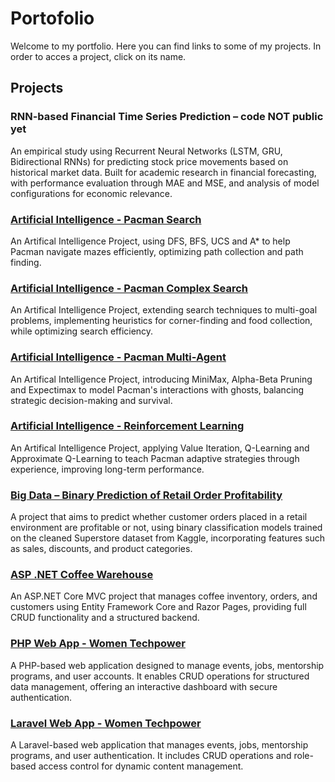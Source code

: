 # Portofolio
Welcome to my portfolio. Here you can find links to some of my projects.
In order to acces a project, click on its name.

## Projects
### RNN-based Financial Time Series Prediction – code NOT public yet
An empirical study using Recurrent Neural Networks (LSTM, GRU, Bidirectional RNNs) for predicting stock price movements based on historical market data. Built for academic research in financial forecasting, with performance evaluation through MAE and MSE, and analysis of model configurations for economic relevance.
### [Artificial Intelligence - Pacman Search](https://github.com/Alexandra-Nanu/AI--Project_2.git)
An Artifical Intelligence Project, using DFS, BFS, UCS and A* to help Pacman navigate mazes efficiently, optimizing path collection and path finding.
### [Artificial Intelligence - Pacman Complex Search](https://github.com/Alexandra-Nanu/AI--Project_3.git)
An Artifical Intelligence Project, extending search techniques to multi-goal problems, implementing heuristics for corner-finding and food collection, while optimizing search efficiency.
### [Artificial Intelligence - Pacman Multi-Agent](https://github.com/Alexandra-Nanu/AI--Project_4.git)
An Artifical Intelligence Project, introducing MiniMax, Alpha-Beta Pruning and Expectimax to model Pacman's interactions with ghosts, balancing strategic decision-making and survival.
### [Artificial Intelligence - Reinforcement Learning](https://github.com/Alexandra-Nanu/AI--Project_5.git)
An Artifical Intelligence Project, applying Value Iteration, Q-Learning and Approximate Q-Learning to teach Pacman adaptive strategies through experience, improving long-term performance.
### [Big Data – Binary Prediction of Retail Order Profitability](https://github.com/Alexandra-Nanu/BIG--Order_Profitability.git)
A project that aims to predict whether customer orders placed in a retail environment are profitable or not, using binary classification models trained on the cleaned Superstore dataset from Kaggle, incorporating features such as sales, discounts, and product categories.
### [ASP .NET Coffee Warehouse](https://github.com/Alexandra-Nanu/Poiect_cafea.git)
An ASP.NET Core MVC project that manages coffee inventory, orders, and customers using Entity Framework Core and Razor Pages, providing full CRUD functionality and a structured backend.
### [PHP Web App - Women Techpower](https://github.com/Alexandra-Nanu/WEB__Project1.git)
A PHP-based web application designed to manage events, jobs, mentorship programs, and user accounts. It enables CRUD operations for structured data management, offering an interactive dashboard with secure authentication.
### [Laravel Web App - Women Techpower](https://github.com/Alexandra-Nanu/laravel.git)
A Laravel-based web application that manages events, jobs, mentorship programs, and user authentication. It includes CRUD operations and role-based access control for dynamic content management.
